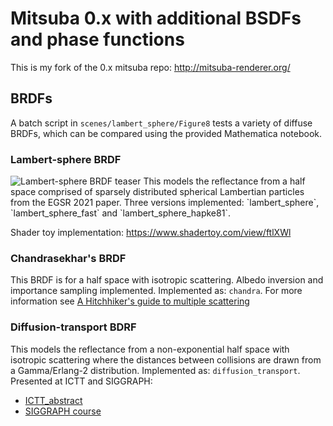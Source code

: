 Mitsuba 0.x with additional BSDFs and phase functions
===================================

This is my fork of the 0.x mitsuba repo:
http://mitsuba-renderer.org/

## BRDFs

A batch script in `scenes/lambert_sphere/Figure8` tests a variety of diffuse BRDFs, which can be compared using the provided Mathematica notebook.

### Lambert-sphere BRDF
<img src="http://www.eugenedeon.com/wp-content/uploads/2021/06/LS_BRDF_teaser-scaled.jpg" alt="Lambert-sphere BRDF teaser">
This models the reflectance from a half space comprised of sparsely distributed spherical Lambertian particles from the EGSR 2021 paper.
Three versions implemented: `lambert_sphere`, `lambert_sphere_fast` and `lambert_sphere_hapke81`.

Shader toy implementation: https://www.shadertoy.com/view/ftlXWl

### Chandrasekhar's BRDF
This BRDF is for a half space with isotropic scattering.  Albedo inversion and importance sampling implemented.
Implemented as: `chandra`.  For more information see [A Hitchhiker's guide to multiple scattering](http://www.eugenedeon.com/hitchhikers)

### Diffusion-transport BDRF
This models the reflectance from a non-exponential half space with isotropic scattering where the distances between collisions are drawn from a Gamma/Erlang-2 distribution.  Implemented as: `diffusion_transport`.
Presented at ICTT and SIGGRAPH: 
- [ICTT_abstract](https://www.researchgate.net/publication/333325137_The_Albedo_Problem_in_Nonexponential_Radiative_Transfer)
- [SIGGRAPH course](http://www.eugenedeon.com/project/zerovar2020/)

